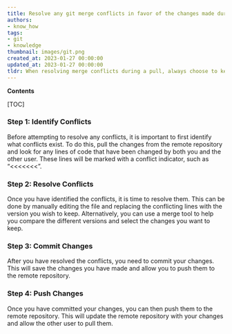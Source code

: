 ```yaml
---
title: Resolve any git merge conflicts in favor of the changes made during a pull
authors:
- know_how
tags:
- git
- knowledge
thumbnail: images/git.png
created_at: 2023-01-27 00:00:00
updated_at: 2023-01-27 00:00:00
tldr: When resolving merge conflicts during a pull, always choose to keep the changes from the remote branch.
---
```


**Contents**

[TOC]

### Step 1: Identify Conflicts

Before attempting to resolve any conflicts, it is important to first identify what conflicts exist. To do this, pull the changes from the remote repository and look for any lines of code that have been changed by both you and the other user. These lines will be marked with a conflict indicator, such as “<<<<<<<”.

### Step 2: Resolve Conflicts

Once you have identified the conflicts, it is time to resolve them. This can be done by manually editing the file and replacing the conflicting lines with the version you wish to keep. Alternatively, you can use a merge tool to help you compare the different versions and select the changes you want to keep.

### Step 3: Commit Changes

After you have resolved the conflicts, you need to commit your changes. This will save the changes you have made and allow you to push them to the remote repository.

### Step 4: Push Changes

Once you have committed your changes, you can then push them to the remote repository. This will update the remote repository with your changes and allow the other user to pull them.
